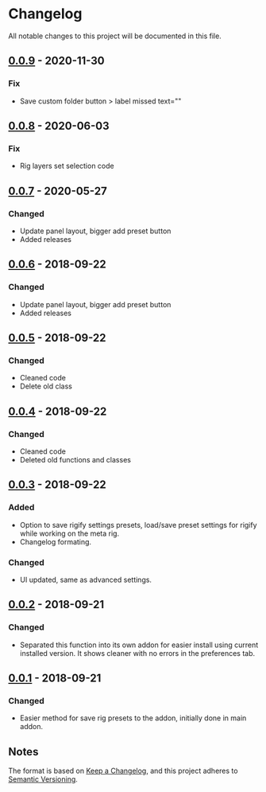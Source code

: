 # Changelog
All notable changes to this project will be documented in this file.

## [0.0.9] - 2020-11-30
### Fix
- Save custom folder button > label missed text=""


## [0.0.8] - 2020-06-03
### Fix
- Rig layers set selection code


## [0.0.7] - 2020-05-27
### Changed
- Update panel layout, bigger add preset button
- Added releases

## [0.0.6] - 2018-09-22
### Changed
- Update panel layout, bigger add preset button
- Added releases

## [0.0.5] - 2018-09-22
### Changed
- Cleaned code
- Delete old class

## [0.0.4] - 2018-09-22
### Changed
- Cleaned code
- Deleted old functions and classes

## [0.0.3] - 2018-09-22
### Added
- Option to save rigify settings presets, load/save preset settings for rigify while working on the meta rig.
- Changelog formating.

### Changed
- UI updated, same as advanced settings.

## [0.0.2] - 2018-09-21
### Changed
- Separated this function into its own addon for easier install using current installed version. It shows cleaner with no errors in the preferences tab.

## [0.0.1] - 2018-09-21
### Changed
- Easier method for save rig presets to the addon, initially done in main addon.

## Notes
The format is based on [Keep a Changelog](https://keepachangelog.com/en/1.0.0/),
and this project adheres to [Semantic Versioning](https://semver.org/spec/v2.0.0.html).
<!--### Official Rigify Info-->

[0.0.9]:https://github.com/schroef/Rigify-Save-Presets/releases/tag/v0.0.9
[0.0.8]:https://github.com/schroef/Rigify-Save-Presets/releases/tag/v0.0.8
[0.0.7]:https://github.com/schroef/Rigify-Save-Presets/releases/tag/v0.0.7
[0.0.6]:https://github.com/schroef/Rigify-Save-Presets/releases/tag/v0.0.6
[0.0.5]:https://github.com/schroef/Rigify-Save-Presets/releases/tag/v0.0.5
[0.0.4]:https://github.com/schroef/Rigify-Save-Presets/releases/tag/v0.0.4
[0.0.3]:https://github.com/schroef/Rigify-Save-Presets/releases/tag/v0.0.3
[0.0.2]:https://github.com/schroef/Rigify-Save-Presets/releases/tag/v0.0.2
[0.0.1]:https://github.com/schroef/Rigify-Save-Presets/releases/tag/v0.0.1